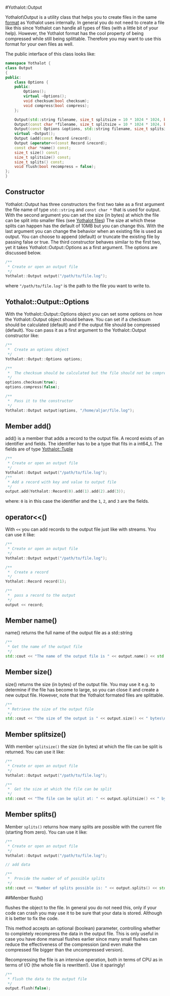 #Yothalot::Output


Yothalot\Output is a utility class that helps you to create files in the same
[format](internalfiles "Internal Files") as Yothalot
uses internally. In general you do not need to create a file like this since
Yothalot can handle all types of files (with a little bit of your help). However, the
Yothalot format has the cool property of being compressed while still being
splittable. Therefore you may want to use this format for your own files as well.

The public interface of this class looks like:
```cpp
namespace Yothalot {
class Output
{
public:
    class Options {
    public:
        Options();
        virtual ~Options();
        void checksum(bool checksum);
        void compress(bool compress);
    };

    Output(std::string filename, size_t splitsize = 10 * 1024 * 1024, bool truncate = false);
    Output(const char *filename, size_t splitsize = 10 * 1024 * 1024, bool truncate = false);
    Output(const Options &options, std::string filename, size_t splitsize = 10 * 1024 * 1024, bool truncate = false);
    virtual ~Output();
    Output &add(const Record &record);
    Output &operator<<(const Record &record);
    const char *name() const;
    size_t size() const;
    size_t splitsize() const;
    size_t splits() const;
    void flush(bool recompress = false);
};
}

```
## Constructor
Yothalot::Output has three constructors the first two take as a first argument
the file name of type  `std::string` and `const char *` that is used for
output. With the second argument you can set the size (in bytes) at which the file
can be split into smaller files (see  [Yothalot files](internalfiles "Internal File Format"))
The size at which these splits can happen has the default of 10MB but you can
change this. With the last argument you can change the behavior when an
existing file is used as output. You can choose to append (default) or truncate the
existing file by passing false or true. The third constructor behaves
similar to the first two, yet it takes Yothalot::Output::Options as a first
argument. The options are discussed below.

```cpp
/**
 * Create or open an output file
 */
Yothalot::Output output("/path/to/file.log");
```
where `"/path/to/file.log"` is the path to the file you want to write to.


## Yothalot::Output::Options
With the Yothalot::Output::Options object you can set some options on how
the Yothalot::Output object should behave. You can set if a checksum should
be calculated (default) and if the output file should be compressed (default).
You can pass it as a first argument to the Yothalot::Output constructor
like:
```cpp
/**
 *  Create an options object
 */
Yothalot::Output::Options options;

/**
 *  The checksum should be calculated but the file should not be compressed
 */
options.checksum(true);
options.compress(false);

/**
 *  Pass it to the constructor
 */
Yothalot::Output output(options, "/home/aljar/file.log");

```

## Member add()
add() is a member that adds a record to the output file. A record exists
of an identifier and fields. The identifier has to be a type that fits in
a int64_t. The fields are of type [Yothalot::Tuple](cpp-classes "Internal Files")

```cpp
/**
 * Create or open an output file
 */
Yothalot::Output output("/path/to/file.log");
/**
 * Add a record with key and value to output file
 */
output.add(Yothalot::Record(0).add(1).add(2).add(3));
```
where: `0` is in this case the identifier and the `1`, `2`, and `3` are
the fields.

## operator<<()
With `<<` you can add records to the output file just like with streams.
You can use it like:
```cpp
/**
 * Create or open an output file
 */
Yothalot::Output output("/path/to/file.log");

/**
 *  Create a record
 */
Yothalot::Record record(1);

/**
 *  pass a record to the output
 */
output << record;
```

## Member name()
name() returns the full name of the output file as a std::string
```cpp
/**
 * Get the name of the output file
 */
std::cout << "The name of the output file is " << output.name() << std::endl;

```

## Member size()
size() returns the size (in bytes) of the output file. You
may use it e.g. to determine if the file has become to large, so
you can close it and create a new output file. However, note that
the Yothalot formated files are splittable.
```cpp
/**
 * Retrieve the size of the output file
 */
std::cout << "the size of the output is " << output.size() << " bytes\n";
```

## Member splitsize()
With member `splitsize()` the size (in bytes) at which the file can be
split is returned. You can use it like:
```cpp
/**
 * Create or open an output file
 */
Yothalot::Output output("/path/to/file.log");

/**
 *  Get the size at which the file can be split
 */
std::cout << "The file can be split at: " << output.splitsize() << " bytes\n";
```

## Member splits()
Member `splits()` returns how many splits are possible with the current file
(starting from zero). You can use it like:
```cpp
/**
 * Create or open an output file
 */
Yothalot::Output output("/path/to/file.log");

// add data

/**
 *  Provide the number of of possible splits
 */
std::cout << "Number of splits possible is: " << output.splits() << std::endl;

```

##Member flush()

flushes the object to the file. In general you do not need this, only if
your code can crash you may use it to be sure that your data is stored.
Although it is better to fix the code.

This method accepts an optional (boolean) parameter, controlling whether
to completely recompress the data in the output file. This is only useful
in case you have done manual flushes earlier since many small flushes can
reduce the effectiveness of the compression (and even make the compressed
file bigger than the uncompressed version).

Recompressing the file is an intensive operation, both in terms of CPU as
in terms of I/O (the whole file is rewritten!). Use it sparingly!
```cpp
/**
 * flush the data to the output file
 */
output.flush(false);
```
